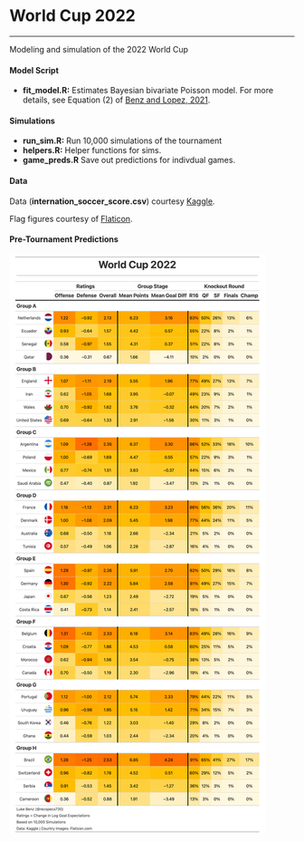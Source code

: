 # World Cup 2022
---
Modeling and simulation of the 2022 World Cup

#### Model Script

* __fit_model.R:__ Estimates Bayesian bivariate Poisson model. For more details, see Equation (2) of [Benz and Lopez, 2021](https://link.springer.com/content/pdf/10.1007/s10182-021-00413-9.pdf).

#### Simulations

* __run_sim.R:__ Run 10,000 simulations of the tournament
* __helpers.R:__ Helper functions for sims.
* __game_preds.R__ Save out predictions for indivdual games.

#### Data
Data (__internation_soccer_score.csv__) courtesy [Kaggle](https://www.kaggle.com/martj42/international-football-results-from-1872-to-2017).

Flag figures courtesy of [Flaticon](https://www.flaticon.com/).


#### Pre-Tournament Predictions
![sim-results](figures/pre_wc2022.png)